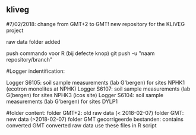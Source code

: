 ## kliveg
#7/02/2018: change from GMT+2 to GMT!
new repository for the KLIVEG project

raw data folder added

push commando voor R (bij defecte knop)
git push -u "naam repository/branch"

#Logger indentification:

Logger S6105: soil sample measurements (lab G'bergen) for sites NPHK1 (ecotron monolites at NPHK)
Logger S6107: soil sample measurements (lab G(bergen) for sites NPHK3 (icos site)
Logger S6104: soil sample measurements (lab G'bergen) for sites DYLP1

#folder content:
folder GMT+2: old raw data (< 2018-02-07)
folder GMT: new data (>2018-02-07)
folder GMT gecorrigeerde bestanden: contains converted GMT converted raw data use these files in R script
